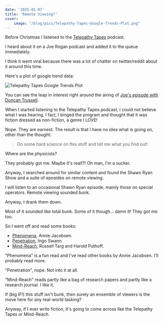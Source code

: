 ```yaml
---
date: '2025-01-07'
title: 'Remote Viewing?'
cover:
    image: "/blog/pics/Telepathy-Tapes-Google-Trends-Plot.png"
---
```


Before Christmas I listened to the [Telepathy Tapes](https://thetelepathytapes.com/) podcast.

I heard about it on a Joe Rogan podcast and added it to the queue immediately.

I think it went viral because there was a lot of chatter on twitter/reddit about it around this time.

Here's a plot of google trend data:

![Telepathy Tapes Google Trends Plot](/blog/pics/Telepathy-Tapes-Google-Trends-Plot.png)

You can see the leap in interest right around the airing of [Joe's episode with Duncan Trussell](https://www.youtube.com/watch?v=ONV76ZfcPao).

When I started listening to the Telepathy Tapes podcast, I could not believe what I was hearing. I fact, I binged the program and thought that it was fiction dressed as non-fiction, a genre I LOVE!

Nope. They are earnest. The result is that I have no idea what is going on, other than the thought:

> Do some hard science on this stuff and tell me what you find out!

Where are the physicists?

They probably got me. Maybe it's real!?! Oh man, I'm a sucker.

Anyway, I searched around for similar content and found the Shawn Ryan Show and a suite of eposides on remote viewing.

I will listen to an occasional Shawn Ryan episode, mainly those on special operators. Remote viewing sounded bunk.

Anyway, I drank them down.

Most of it sounded like total bunk. Some of it though... damn it! They got me too.

So I went off and read some books:

* [Phenomena](https://www.goodreads.com/book/show/30841980-phenomena), Annie Jacobsen.
* [Penetration](https://www.goodreads.com/book/show/691686.Penetration), Ingo Swann.
* [Mind-Reach](https://www.goodreads.com/book/show/182428.Mind_Reach), Russell Targ and Harold Puthoff.

"Phenomena" is a fun read and I've read other books by Annie Jacobsen. I'll probably read more.

"Penetration", nope. Not into it at all.

"Mind-Reach" reads partly like a bag of research papers and partly like a research journal. I like it.

If (big IF!) this stuff isn't bunk, then surely an ensemble of viewers is the move here for any real-world tasking?

Anyway, if I ever write fiction, it's going to come across like the Telepathy Tapes or Mind-Reach.